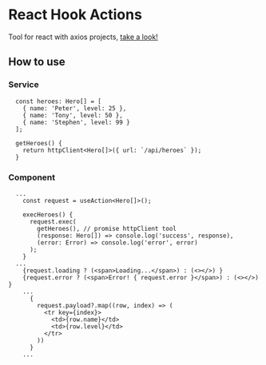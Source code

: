 # React Hook Actions

Tool for react with axios projects, [take a look!](https://www.jsi1v4.com/react-hook-actions)

## How to use

### Service

```
  const heroes: Hero[] = [
    { name: 'Peter', level: 25 },
    { name: 'Tony', level: 50 },
    { name: 'Stephen', level: 99 }
  ];

  getHeroes() {
    return httpClient<Hero[]>({ url: `/api/heroes` });
  }
```

### Component

```
  ...
    const request = useAction<Hero[]>();

    execHeroes() {
      request.exec(
        getHeroes(), // promise httpClient tool
        (response: Hero[]) => console.log('success', response),
        (error: Error) => console.log('error', error)
      );
    }
  ...
    {request.loading ? (<span>Loading...</span>) : (<></>) }
    {request.error ? (<span>Error! { request.error }</span>) : (<></>) }
    ...
      {
        request.payload?.map((row, index) => (
          <tr key={index}>
            <td>{row.name}</td>
            <td>{row.level}</td>
          </tr>
        ))
      }
    ...
```
